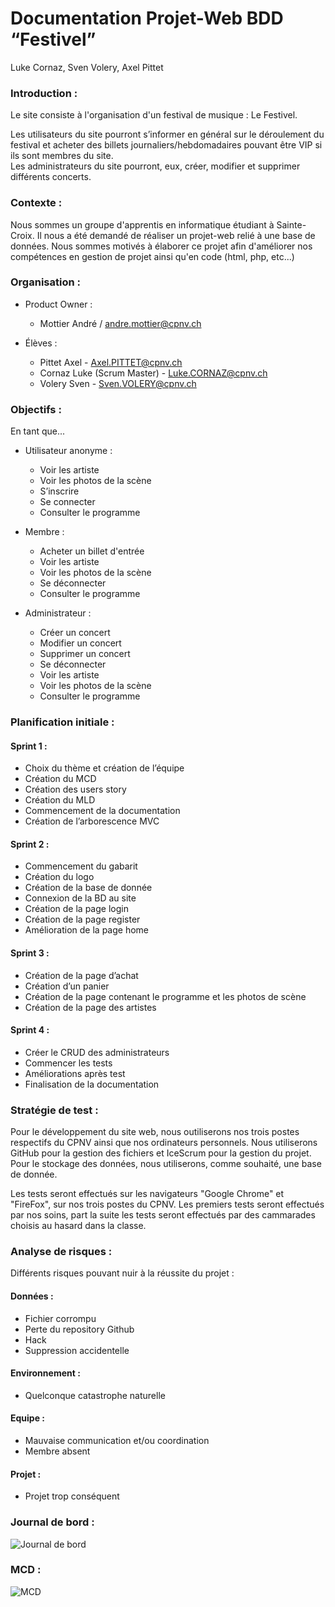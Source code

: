 # Documentation Projet-Web BDD “Festivel” #  
Luke Cornaz, Sven Volery, Axel Pittet

### Introduction :    
Le site consiste à l'organisation d'un festival de musique : Le Festivel.  

Les utilisateurs du site pourront s’informer en général sur le déroulement du festival et acheter des billets journaliers/hebdomadaires pouvant être VIP si ils sont membres du site.  
Les administrateurs du site pourront, eux, créer, modifier et supprimer différents concerts.

### Contexte :  

Nous sommes un groupe d'apprentis en informatique étudiant à Sainte-Croix. Il nous a été demandé de réaliser un projet-web relié à une base de données. Nous sommes motivés à élaborer ce projet afin d'améliorer nos compétences en gestion de projet ainsi qu'en code (html, php, etc...)

### Organisation :  

- Product Owner :

  - Mottier André / andre.mottier@cpnv.ch

- Élèves :

  - Pittet Axel - Axel.PITTET@cpnv.ch
  - Cornaz Luke (Scrum Master) - Luke.CORNAZ@cpnv.ch
  - Volery Sven - Sven.VOLERY@cpnv.ch

### Objectifs :    

En tant que...  

- Utilisateur anonyme :  
  - Voir les artiste  
  - Voir les photos de la scène  
  - S’inscrire  
  - Se connecter  
  - Consulter le programme  

- Membre :  
  - Acheter un billet d'entrée    
  - Voir les artiste  
  - Voir les photos de la scène  
  - Se déconnecter  
  - Consulter le programme  

- Administrateur :  
  - Créer un concert  
  - Modifier un concert  
  - Supprimer un concert  
  - Se déconnecter  
  - Voir les artiste  
  - Voir les photos de la scène  
  - Consulter le programme  


### Planification initiale :  

#### Sprint 1 :  
- Choix du thème et création de l’équipe
- Création du MCD
-	Création des users story
-	Création du MLD
-	Commencement de la documentation
-	Création de l’arborescence MVC

#### Sprint 2 :
-	Commencement du gabarit
-	Création du logo
-	Création de la base de donnée
-	Connexion de la BD au site
-	Création de la page login
-	Création de la page register
-	Amélioration de la page home

#### Sprint 3 :
-	Création de la page d’achat
-	Création d’un panier
-	Création de la page contenant le programme et les photos de scène
-	Création de la page des artistes

#### Sprint 4 :
-	Créer le CRUD des administrateurs
-	Commencer les tests
-	Améliorations après test
-	Finalisation de la documentation



### Stratégie de test :  

Pour le développement du site web, nous outiliserons nos trois postes respectifs du CPNV ainsi que nos ordinateurs personnels. Nous utiliserons GitHub pour la gestion des fichiers et IceScrum pour la gestion du projet. Pour le stockage des données, nous utiliserons, comme souhaité, une base de donnée.

Les tests seront effectués sur les navigateurs "Google Chrome" et "FireFox", sur nos trois postes du CPNV. Les premiers tests seront effectués par nos soins, part la suite les tests seront effectués par des cammarades choisis au hasard dans la classe.


### Analyse de risques :  

Différents risques pouvant nuir à la réussite du projet :  

#### Données :  
- Fichier corrompu
- Perte du repository Github
- Hack
- Suppression accidentelle

#### Environnement :  
- Quelconque catastrophe naturelle

#### Equipe :  
- Mauvaise communication et/ou coordination
- Membre absent

#### Projet :  
- Projet trop conséquent  


### Journal de bord :  

![Journal de bord](https://github.com/Axwells/Festivel/blob/main/Documentation/Journal_de_bord_Festivel.PNG)


### MCD :  

![MCD](https://github.com/Axwells/Festivel/blob/main/Documentation/MCD/MCD%201.0.png)
